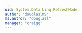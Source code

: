 ```yaml
---
uid: System.Data.Linq.RefreshMode
author: "douglaslMS"
ms.author: "douglasl"
manager: "craigg"
---
```

